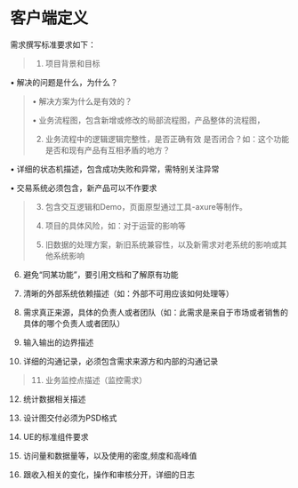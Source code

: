 # 客户端定义

需求撰写标准要求如下：

> 1.	项目背景和目标
>
> •	解决的问题是什么，为什么？
>
> •	解决方案为什么是有效的？
>
> •	业务流程图，包含新增或修改的局部流程图，产品整体的流程图，
>
> 2.    业务流程中的逻辑逻辑完整性，是否正确有效 是否闭合？如：这个功能是否和现有产品有互相矛盾的地方？
>
> •	详细的状态机描述，包含成功失败和异常，需特别关注异常
>
> •	交易系统必须包含，新产品可以不作要求
>
> 3.	包含交互逻辑和Demo，页面原型通过工具-axure等制作。
>
> 4.	项目的具体风险，如：对于运营的影响等
>
> 5.	旧数据的处理方案，新旧系统兼容性，以及新需求对老系统的影响或其他系统影响
>
> 6.	避免“同某功能”，要引用文档和了解原有功能
>
> 7.	清晰的外部系统依赖描述（如：外部不可用应该如何处理等）
>
> 8.	需求真正来源，具体的负责人或者团队（如：此需求是来自于市场或者销售的具体的哪个负责人或者团队）
>
> 9.	输入输出的边界描述
>
> 10.	详细的沟通记录，必须包含需求来源方和内部的沟通记录
>
> 11.	业务监控点描述（监控需求）
>
>  12.	统计数据相关描述
>
> 13.	设计图交付必须为PSD格式
>
> 14.	UE的标准组件要求
>
> 15.	访问量和数据量等，以及使用的密度,频度和高峰值
>
> 16.	跟收入相关的变化，操作和审核分开，详细的日志



